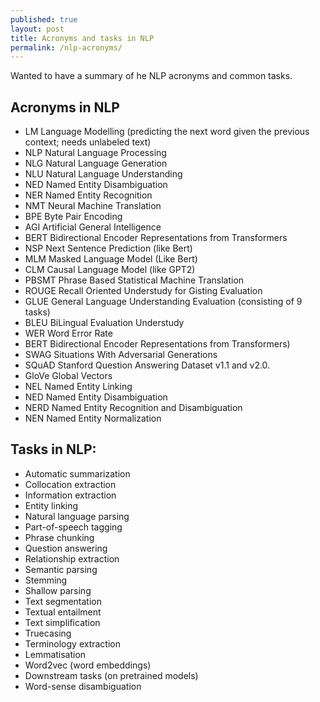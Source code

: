```yaml
---
published: true
layout: post
title: Acronyms and tasks in NLP
permalink: /nlp-acronyms/
---
```

Wanted to have a summary of he NLP acronyms and common tasks.


## Acronyms in NLP

* LM Language Modelling (predicting the next word given the previous context; needs unlabeled text)
* NLP Natural Language Processing
* NLG Natural Language Generation 
* NLU Natural Language Understanding 
* NED Named Entity Disambiguation
* NER Named Entity Recognition
* NMT Neural Machine Translation 
* BPE Byte Pair Encoding 
* AGI Artificial General Intelligence 
* BERT Bidirectional Encoder Representations from Transformers
* NSP Next Sentence Prediction (like Bert)
* MLM Masked Language Model (Like Bert)
* CLM Causal Language Model (like GPT2)
* PBSMT Phrase Based Statistical Machine Translation
* ROUGE Recall Oriented Understudy for Gisting Evaluation
* GLUE General Language Understanding Evaluation (consisting of 9 tasks)
* BLEU BiLingual Evaluation Understudy
* WER Word Error Rate 
* BERT Bidirectional Encoder Representations from Transformers)
* SWAG Situations With Adversarial Generations
* SQuAD Stanford Question Answering Dataset v1.1 and v2.0.
* GloVe Global Vectors
* NEL Named Entity Linking
* NED Named Entity Disambiguation
* NERD Named Entity Recognition and Disambiguation
* NEN Named Entity Normalization

<!-- https://en.wikipedia.org/wiki/Category:Tasks_of_natural_language_processing -->

## Tasks in NLP:

* Automatic summarization
* Collocation extraction
* Information extraction
* Entity linking
* Natural language parsing 
* Part-of-speech tagging
* Phrase chunking
* Question answering
* Relationship extraction
* Semantic parsing
* Stemming
* Shallow parsing
* Text segmentation
* Textual entailment
* Text simplification
* Truecasing
* Terminology extraction
* Lemmatisation
* Word2vec (word embeddings)
* Downstream tasks (on pretrained models)
* Word-sense disambiguation




<!-- https://en.wikipedia.org/wiki/Glossary_of_artificial_intelligence -->